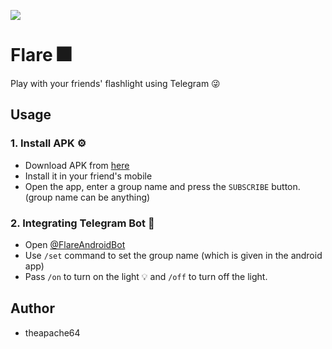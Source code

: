 ![](demo.gif)

# Flare 🎆

Play with your friends' flashlight using Telegram 😜 

## Usage 

### 1. Install APK ⚙️

- Download APK from [here](flare.apk)
- Install it in your friend's mobile
- Open the app, enter a group name and press the `SUBSCRIBE` button. (group name can be anything)

### 2. Integrating Telegram Bot 🤖

- Open [@FlareAndroidBot](https://t.me/FlareAndroidBot)
- Use `/set` command to set the group name (which is given in the android app)
- Pass `/on` to turn on the light 💡 and `/off` to turn off the light.

## Author

- theapache64
